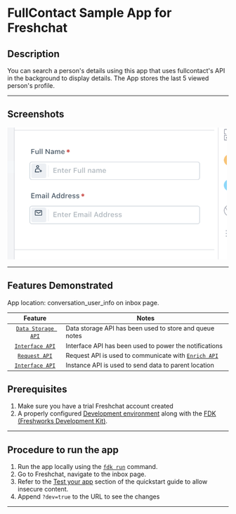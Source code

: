 # FullContact Sample App for Freshchat

## Description 
You can search a person's details using this app that uses fullcontact's API in the background to display details. The App stores the last 5 viewed person's profile.
***

## Screenshots

<img src="./screenshots/App face.png" height="300" width="500">


***

## Features Demonstrated

App location: conversation_user_info on inbox page.

| Feature | Notes |
| :---: | --- |
| [`Data Storage API`](https://developers.freshchat.com/v2/docs/data-storage/) | Data storage API has been used to store and queue notes |
| [`Interface API`](https://developers.freshchat.com/v2/docs/interface-method/) | Interface API has been used to power the notifications |
| [`Request API`](https://developers.freshchat.com/v2/docs/request-method/)| Request API is used to communicate with [`Enrich API`](https://dashboard.fullcontact.com/api-ref#multi-field-request)| to get person's information
| [`Interface API`](https://developers.freshdesk.com/v2/docs/instance-api/) | Instance API is used to send data to parent location |

## Prerequisites

1. Make sure you have a trial Freshchat account created
2. A properly configured [Development environment](https://developers.freshchat.com/v2/docs/quick-start/) along with the [FDK (Freshworks Development Kit)](https://developers.freshchat.com/v2/docs/freshworks-cli/).

***

## Procedure to run the app

1. Run the app locally using the [`fdk run`](https://developers.freshchat.com/v2/docs/quick-start/#install_the_cli) command.
2. Go to Freshchat, navigate to the inbox page.
3. Refer to the [Test your app](https://developers.freshchat.com/v2/docs/quick-start/#test_your_app) section of the quickstart guide to allow insecure content.
4. Append `?dev=true` to the URL to see the changes

***
